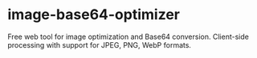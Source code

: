 # image-base64-optimizer
Free web tool for image optimization and Base64 conversion. Client-side processing with support for JPEG, PNG, WebP formats.
